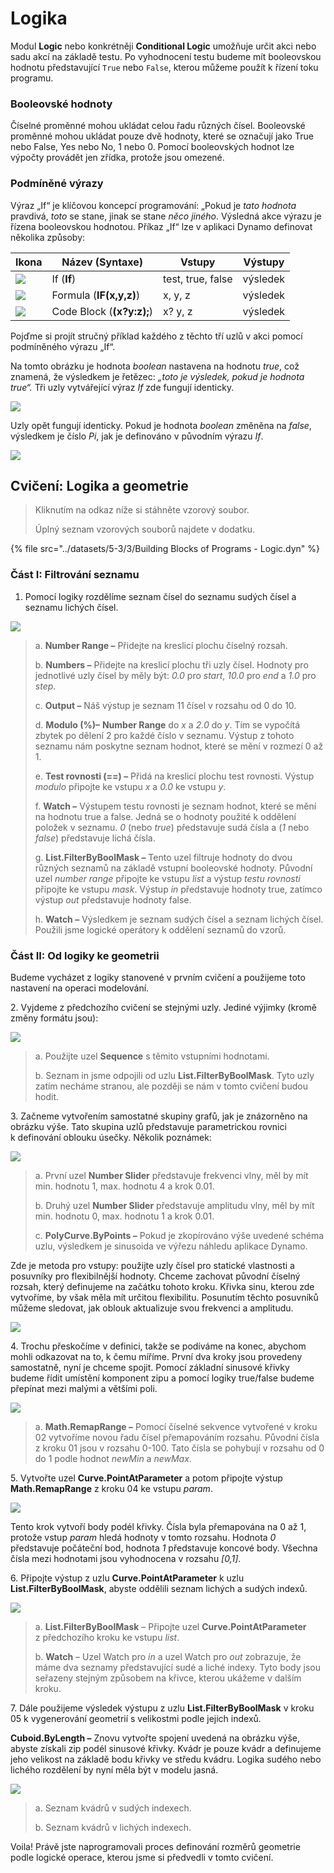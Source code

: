 # Logika

Modul **Logic** nebo konkrétněji **Conditional Logic** umožňuje určit akci nebo sadu akcí na základě testu. Po vyhodnocení testu budeme mít booleovskou hodnotu představující `True` nebo `False`, kterou můžeme použít k řízení toku programu.

### Booleovské hodnoty

Číselné proměnné mohou ukládat celou řadu různých čísel. Booleovské proměnné mohou ukládat pouze dvě hodnoty, které se označují jako True nebo False, Yes nebo No, 1 nebo 0. Pomocí booleovských hodnot lze výpočty provádět jen zřídka, protože jsou omezené.

### Podmíněné výrazy

Výraz „If“ je klíčovou koncepcí programování: „Pokud je _tato hodnota_ pravdivá, _toto_ se stane, jinak se stane _něco jiného_. Výsledná akce výrazu je řízena booleovskou hodnotou. Příkaz „If“ lze v aplikaci Dynamo definovat několika způsoby:

| Ikona                                             | Název (Syntaxe)             | Vstupy            | Výstupy |
| ------------------------------------------------ | ------------------------- | ----------------- | ------- |
| ![](../images/5-1/If.jpg)                        | If (**If**)               | test, true, false | výsledek  |
| ![](../images/5-1/Formula.jpg)                   | Formula (**IF(x,y,z)**)   | x, y, z           | výsledek  |
| ![](<../images/5-1/CodeBlock(1)(1) (1) (1).jpg>) | Code Block (**(x?y:z);**) | x? y, z           | výsledek  |

Pojďme si projít stručný příklad každého z těchto tří uzlů v akci pomocí podmíněného výrazu „If“.

Na tomto obrázku je hodnota _boolean_ nastavena na hodnotu _true_, což znamená, že výsledkem je řetězec: _„toto je výsledek, pokud je hodnota true“._ Tři uzly vytvářející výraz _If_ zde fungují identicky.

![](../images/5-3/3/logic-conditionalstatements01false.jpg)

Uzly opět fungují identicky. Pokud je hodnota _boolean_ změněna na _false_, výsledkem je číslo _Pi_, jak je definováno v původním výrazu _If_.

![](../images/5-3/3/logic-conditionalstatements02true.jpg)

## Cvičení: Logika a geometrie

> Kliknutím na odkaz níže si stáhněte vzorový soubor.
>
> Úplný seznam vzorových souborů najdete v dodatku.

{% file src="../datasets/5-3/3/Building Blocks of Programs - Logic.dyn" %}

### Část I: Filtrování seznamu

1. Pomocí logiky rozdělíme seznam čísel do seznamu sudých čísel a seznamu lichých čísel.

![](../images/5-3/3/logic-exercisepartI-01.jpg)

> a. **Number Range –** Přidejte na kreslicí plochu číselný rozsah.
>
> b. **Numbers –** Přidejte na kreslicí plochu tři uzly čísel. Hodnoty pro jednotlivé uzly čísel by měly být: _0.0_ pro _start_, _10.0_ pro _end_ a _1.0_ pro _step_.
>
> c. **Output –** Náš výstup je seznam 11 čísel v rozsahu od 0 do 10.
>
> d. **Modulo (%)–** **Number Range** do _x_ a _2.0_ do _y_. Tím se vypočítá zbytek po dělení 2 pro každé číslo v seznamu. Výstup z tohoto seznamu nám poskytne seznam hodnot, které se mění v rozmezí 0 až 1.
>
> e. **Test rovnosti (==) –** Přidá na kreslicí plochu test rovnosti. Výstup _modulo_ připojte ke vstupu _x_ a _0.0_ ke vstupu _y_.
>
> f. **Watch –** Výstupem testu rovnosti je seznam hodnot, které se mění na hodnotu true a false. Jedná se o hodnoty použité k oddělení položek v seznamu. _0_ (nebo _true_) představuje sudá čísla a (_1_ nebo _false_) představuje lichá čísla.
>
> g. **List.FilterByBoolMask –** Tento uzel filtruje hodnoty do dvou různých seznamů na základě vstupní booleovské hodnoty. Původní uzel _number range_ připojte ke vstupu _list_ a výstup _testu rovnosti_ připojte ke vstupu _mask_. Výstup _in_ představuje hodnoty true, zatímco výstup _out_ představuje hodnoty false.
>
> h. **Watch –** Výsledkem je seznam sudých čísel a seznam lichých čísel. Použili jsme logické operátory k oddělení seznamů do vzorů.

### Část II: Od logiky ke geometrii

Budeme vycházet z logiky stanovené v prvním cvičení a použijeme toto nastavení na operaci modelování.

2\. Vyjdeme z předchozího cvičení se stejnými uzly. Jediné výjimky (kromě změny formátu jsou):

![](../images/5-3/3/logic-exercisepartII-01.jpg)

> a. Použijte uzel **Sequence** s těmito vstupními hodnotami.
>
> b. Seznam in jsme odpojili od uzlu **List.FilterByBoolMask**. Tyto uzly zatím necháme stranou, ale později se nám v tomto cvičení budou hodit.

3\. Začneme vytvořením samostatné skupiny grafů, jak je znázorněno na obrázku výše. Tato skupina uzlů představuje parametrickou rovnici k definování oblouku úsečky. Několik poznámek:

![](../images/5-3/3/logic-exercisepartII-02.jpg)

> a. První uzel **Number Slider** představuje frekvenci vlny, měl by mít min. hodnotu 1, max. hodnotu 4 a krok 0.01.
>
> b. Druhý uzel **Number Slider** představuje amplitudu vlny, měl by mít min. hodnotu 0, max. hodnotu 1 a krok 0.01.
>
> c. **PolyCurve.ByPoints –** Pokud je zkopírováno výše uvedené schéma uzlu, výsledkem je sinusoida ve výřezu náhledu aplikace Dynamo.

Zde je metoda pro vstupy: použijte uzly čísel pro statické vlastnosti a posuvníky pro flexibilnější hodnoty. Chceme zachovat původní číselný rozsah, který definujeme na začátku tohoto kroku. Křivka sinu, kterou zde vytvoříme, by však měla mít určitou flexibilitu. Posunutím těchto posuvníků můžeme sledovat, jak oblouk aktualizuje svou frekvenci a amplitudu.

![](../images/5-3/3/logic-exercisepartII-03.gif)

4\. Trochu přeskočíme v definici, takže se podíváme na konec, abychom mohli odkazovat na to, k čemu míříme. První dva kroky jsou provedeny samostatně, nyní je chceme spojit. Pomocí základní sinusové křivky budeme řídit umístění komponent zipu a pomocí logiky true/false budeme přepínat mezi malými a většími poli.

![](../images/5-3/3/logic-exercisepartII-04.jpg)

> a. **Math.RemapRange –** Pomocí číselné sekvence vytvořené v kroku 02 vytvoříme novou řadu čísel přemapováním rozsahu. Původní čísla z kroku 01 jsou v rozsahu 0-100. Tato čísla se pohybují v rozsahu od 0 do 1 podle hodnot _newMin_ a _newMax_.

5\. Vytvořte uzel **Curve.PointAtParameter** a potom připojte výstup **Math.RemapRange** z kroku 04 ke vstupu _param_.

![](../images/5-3/3/logic-exercisepartII-05.jpg)

Tento krok vytvoří body podél křivky. Čísla byla přemapována na 0 až 1, protože vstup _param_ hledá hodnoty v tomto rozsahu. Hodnota _0_ představuje počáteční bod, hodnota _1_ představuje koncové body. Všechna čísla mezi hodnotami jsou vyhodnocena v rozsahu _[0,1]_.

6\. Připojte výstup z uzlu **Curve.PointAtParameter** k uzlu **List.FilterByBoolMask**, abyste oddělili seznam lichých a sudých indexů.

![](../images/5-3/3/logic-exercisepartII-06.jpg)

> a. **List.FilterByBoolMask** – Připojte uzel **Curve.PointAtParameter** z předchozího kroku ke vstupu _list_.
>
> b. **Watch** – Uzel Watch pro _in_ a uzel Watch pro _out_ zobrazuje, že máme dva seznamy představující sudé a liché indexy. Tyto body jsou seřazeny stejným způsobem na křivce, kterou ukážeme v dalším kroku.

7\. Dále použijeme výsledek výstupu z uzlu **List.FilterByBoolMask** v kroku 05 k vygenerování geometrií s velikostmi podle jejich indexů.

**Cuboid.ByLength –** Znovu vytvořte spojení uvedená na obrázku výše, abyste získali zip podél sinusové křivky. Kvádr je pouze kvádr a definujeme jeho velikost na základě bodu křivky ve středu kvádru. Logika sudého nebo lichého rozdělení by nyní měla být v modelu jasná.

![](../images/5-3/3/logic-exercisepartII-07.jpg)

> a. Seznam kvádrů v sudých indexech.
>
> b. Seznam kvádrů v lichých indexech.

Voila! Právě jste naprogramovali proces definování rozměrů geometrie podle logické operace, kterou jsme si předvedli v tomto cvičení.

